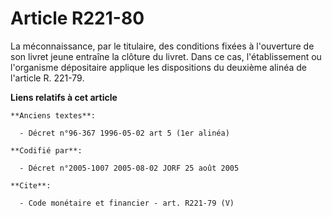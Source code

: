 # Article R221-80

La méconnaissance, par le titulaire, des conditions fixées à l'ouverture de son livret jeune entraîne la clôture du livret.
Dans ce cas, l'établissement ou l'organisme dépositaire applique les dispositions du deuxième alinéa de l'article R. 221-79.

**Liens relatifs à cet article**

	**Anciens textes**:

	  - Décret n°96-367 1996-05-02 art 5 (1er alinéa)

	**Codifié par**:

	  - Décret n°2005-1007 2005-08-02 JORF 25 août 2005

	**Cite**:

	  - Code monétaire et financier - art. R221-79 (V)
